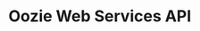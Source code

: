Oozie Web Services API
================================================================================
